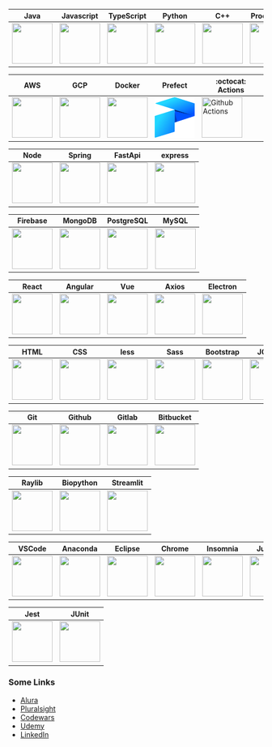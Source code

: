 
| Java | Javascript |TypeScript| Python | C++ | Processing | GoLang|
|-|-|-|-|-|-|-|
|<img src="https://cdn.jsdelivr.net/gh/devicons/devicon@latest/icons/java/java-original.svg" width="80" height="80"/> |  <img src="https://cdn.jsdelivr.net/gh/devicons/devicon@latest/icons/javascript/javascript-original.svg" width="80" height="80"/> |<img src="https://cdn.jsdelivr.net/gh/devicons/devicon@latest/icons/typescript/typescript-original.svg" width="80" height="80"/>| <img src="https://cdn.jsdelivr.net/gh/devicons/devicon@latest/icons/python/python-original.svg" width="80" height="80"/> | <img src="https://cdn.jsdelivr.net/gh/devicons/devicon@latest/icons/cplusplus/cplusplus-original.svg" width="80" height="80" /> |<img src="https://cdn.jsdelivr.net/gh/devicons/devicon@latest/icons/processing/processing-original-wordmark.svg" width="80" height="80" /> |<img src="https://cdn.jsdelivr.net/gh/devicons/devicon@latest/icons/go/go-original.svg" width="80" height="80"/>|
          

|AWS|GCP|Docker|Prefect|:octocat: Actions|
|-|-|-|-|-|
|<img src="https://cdn.jsdelivr.net/gh/devicons/devicon@latest/icons/amazonwebservices/amazonwebservices-plain-wordmark.svg" width="80" height="80"/>|<img src="https://cdn.jsdelivr.net/gh/devicons/devicon@latest/icons/googlecloud/googlecloud-original.svg" width="80" height="80" />|<img src="https://cdn.jsdelivr.net/gh/devicons/devicon@latest/icons/docker/docker-original.svg" width="80" height="80"/>|<img src="https://raw.githubusercontent.com/PrefectHQ/prefect/main/ui/src/assets/logos/prefect-logo-mark-gradient.svg" width="80" height="80"/>|<img title="Github Actions" src="https://cdn.jsdelivr.net/gh/devicons/devicon@latest/icons/githubactions/githubactions-original.svg" width="80" height="80"/>|
          
          
|Node|Spring|FastApi|express|
|-|-|-|-|
|<img src="https://cdn.jsdelivr.net/gh/devicons/devicon@latest/icons/nodejs/nodejs-original.svg" width="80" height="80"/>|<img src="https://cdn.jsdelivr.net/gh/devicons/devicon@latest/icons/spring/spring-original.svg" width="80" height="80"/>|<img src="https://cdn.jsdelivr.net/gh/devicons/devicon@latest/icons/fastapi/fastapi-plain.svg" width="80" height="80"/>|<img src="https://icon.icepanel.io/Technology/png-shadow-512/Express.png" width="80" height="80"/>
          
|Firebase|MongoDB|PostgreSQL|MySQL|
|-|-|-|-|
|<img src="https://cdn.jsdelivr.net/gh/devicons/devicon@latest/icons/firebase/firebase-original.svg" width="80" height="80" />|<img src="https://cdn.jsdelivr.net/gh/devicons/devicon@latest/icons/mongodb/mongodb-original.svg" width="80" height="80"/>|<img src="https://cdn.jsdelivr.net/gh/devicons/devicon@latest/icons/postgresql/postgresql-original.svg" width="80" height="80"/>|<img src="https://cdn.jsdelivr.net/gh/devicons/devicon@latest/icons/mysql/mysql-original.svg" width="80" height="80"/>|

| React | Angular | Vue | Axios|Electron|
|-|-|-|-|-|
| <img src="https://cdn.jsdelivr.net/gh/devicons/devicon@latest/icons/react/react-original.svg" width="80" height="80"/> | <img src="https://cdn.jsdelivr.net/gh/devicons/devicon@latest/icons/angular/angular-original.svg" width="80" height="80"/> |<img src="https://cdn.jsdelivr.net/gh/devicons/devicon@latest/icons/vuejs/vuejs-original.svg" width="80" height="80"/>|<img src="https://cdn.jsdelivr.net/gh/devicons/devicon@latest/icons/axios/axios-plain.svg" width="80" height="80"/>|<img src="https://cdn.jsdelivr.net/gh/devicons/devicon@latest/icons/electron/electron-original.svg" width="80" height="80"/>|

          
| HTML | CSS | less | Sass|Bootstrap|JQuery|Figma|
|-|-|-|-|-|-|-|
|<img src="https://cdn.jsdelivr.net/gh/devicons/devicon@latest/icons/html5/html5-original-wordmark.svg" width="80" height="80"/>|<img src="https://cdn.jsdelivr.net/gh/devicons/devicon@latest/icons/css3/css3-original-wordmark.svg" width="80" height="80"/> |<img src="https://cdn.jsdelivr.net/gh/devicons/devicon@latest/icons/less/less-plain-wordmark.svg" width="80" height="80"/> |<img src="https://cdn.jsdelivr.net/gh/devicons/devicon@latest/icons/sass/sass-original.svg" width="80" height="80"/>|<img src="https://cdn.jsdelivr.net/gh/devicons/devicon@latest/icons/bootstrap/bootstrap-original.svg" width="80" height="80"/>|<img src="https://cdn.jsdelivr.net/gh/devicons/devicon@latest/icons/jquery/jquery-original.svg" width="80" height="80"/>|<img src="https://cdn.jsdelivr.net/gh/devicons/devicon@latest/icons/figma/figma-original.svg" height="80" width="80"/>|
          
|Git|Github|Gitlab|Bitbucket|
|-|-|-|-|
|<img src="https://cdn.jsdelivr.net/gh/devicons/devicon@latest/icons/git/git-original.svg" width="80" height="80"/>|<img src="https://github.githubassets.com/assets/GitHub-Mark-ea2971cee799.png" width="80" height="80"/>|<img src="https://cdn.jsdelivr.net/gh/devicons/devicon@latest/icons/gitlab/gitlab-original.svg" width="80" height="80"/>|<img src="https://cdn.jsdelivr.net/gh/devicons/devicon@latest/icons/bitbucket/bitbucket-original.svg" width="80" height="80"/>|

|Raylib|Biopython|Streamlit|
|-|-|-|
|<img src="https://upload.wikimedia.org/wikipedia/commons/f/f4/Raylib_logo.png" width="80" height="80" />|<img src="https://biopython.org/assets/images/biopython_logo_white.png" width="80" height="80"/> |<img src="https://cdn.jsdelivr.net/gh/devicons/devicon@latest/icons/streamlit/streamlit-original.svg" width="80" height="80"/>|

|VSCode|Anaconda|Eclipse|Chrome|Insomnia|Jupyter|
|-|-|-|-|-|-|
|<img src="https://cdn.jsdelivr.net/gh/devicons/devicon@latest/icons/vscode/vscode-original.svg" width="80" height="80"/>|<img src="https://cdn.jsdelivr.net/gh/devicons/devicon@latest/icons/anaconda/anaconda-original.svg" width="80" height="80"/>|<img src="https://cdn.jsdelivr.net/gh/devicons/devicon@latest/icons/eclipse/eclipse-original.svg" width="80" height="80"/>|<img src="https://cdn.jsdelivr.net/gh/devicons/devicon@latest/icons/chrome/chrome-original.svg" width="80" height="80"/>|<img src="https://cdn.jsdelivr.net/gh/devicons/devicon@latest/icons/insomnia/insomnia-original.svg" width="80" height="80" />|<img src="https://cdn.jsdelivr.net/gh/devicons/devicon@latest/icons/jupyter/jupyter-original.svg" width="80" height="80"/>|

|Jest|JUnit|
|-|-|
|<img src="https://cdn.jsdelivr.net/gh/devicons/devicon@latest/icons/jest/jest-plain.svg" width="80" height="80"/>|<img src="https://cdn.jsdelivr.net/gh/devicons/devicon@latest/icons/junit/junit-original.svg" width="80" height="80"/>|            
### Some Links
- [Alura](https://cursos.alura.com.br/user/thauroo)
- [Pluralsight](https://app.pluralsight.com/profile/black-devx)
- [Codewars](https://www.codewars.com/users/Devxgen)
- [Udemy](https://www.udemy.com/user/thiago-rodrigues-52/)
- [LinkedIn](https://www.linkedin.com/in/thiago-dx/)

